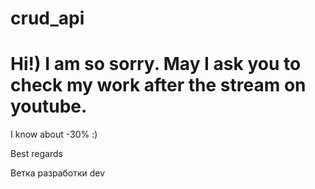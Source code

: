 # crud_api

# Hi!) I am so sorry. May I ask you to check my work after the stream on youtube. 
I know about -30% :)

Best regards

Ветка разработки dev
